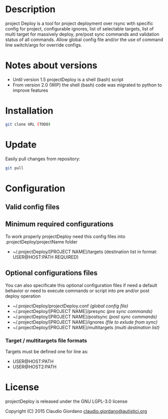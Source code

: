 # Description

project Deploy is a tool for project deployment over rsync with specific config for project,
configurable ignores, list of selectable targets, list of multi target for massively deploy,
pre/post sync commands and validation status of all commands.
Allow global config file and/or the use of command line switch/args for override configs.

# Notes about versions
* Until version 1.5 projectDeploy is a shell (bash) script
* From version 2.0 (WIP) the shell (bash) code was migrated to python to improve features

# Installation
```bash
git clone URL (TODO)
```

# Update
Easily pull changes from repository:
```bash
git pull
```

# Configuration

## Valid config files

## Minimum required configurations
To work properly projectDeploy need this config files into .projectDeploy/projectName folder

* ~/.projectDeploy/[PROJECT NAME]/targets       (destination list in format: USER@HOST:PATH  REQUIRED)

## Optional configurations files
You can also specificate this optional configuration files if need a default behavior or need to execute commands or script into pre and/or post deploy operation

* ~/.projectDeploy/projectDeploy.conf *(global config file)*
* ~/.projectDeploy/[PROJECT NAME]/presync *(pre sync commands)*
* ~/.projectDeploy/[PROJECT NAME]/postsync *(post sync commands)*
* ~/.projectDeploy/[PROJECT NAME]/ignores *(file to exlude from sync)*
* ~/.projectDeploy/[PROJECT NAME]/multitargets *(multi destination list)*

### Target / multitargets file formats
Targets must be defined one for line as:

- USER@HOST:PATH
- USER@HOST2:PATH

# License

projectDeploy is released under the GNU LGPL-3.0 license

Copyright (C) 2015 Claudio Giordano <claudio.giordano@autistici.org>
